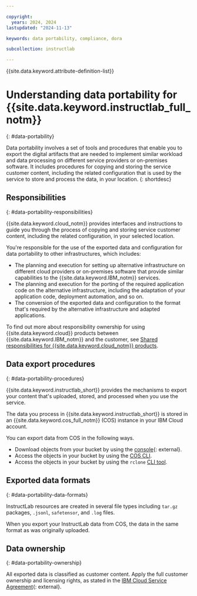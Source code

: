 ```yaml
---

copyright:
  years: 2024, 2024
lastupdated: "2024-11-13"

keywords: data portability, compliance, dora

subcollection: instructlab

---
```


{{site.data.keyword.attribute-definition-list}}

# Understanding data portability for {{site.data.keyword.instructlab_full_notm}}
{: #data-portability}

Data portability involves a set of tools and procedures that enable you to export the digital artifacts that are needed to implement similar workload and data processing on different service providers or on-premises software. It includes procedures for copying and storing the service customer content, including the related configuration that is used by the service to store and process the data, in your location.
{: shortdesc}

## Responsibilities
{: #data-portability-responsibilities}

{{site.data.keyword.cloud_notm}} provides interfaces and instructions to guide you through the process of copying and storing service customer content, including the related configuration, in your selected location.

You're responsible for the use of the exported data and configuration for data portability to other infrastructures, which includes:

- The planning and execution for setting up alternative infrastructure on different cloud providers or on-premises software that provide similar capabilities to the {{site.data.keyword.IBM_notm}} services.
- The planning and execution for the porting of the required application code on the alternative infrastructure, including the adaptation of your application code, deployment automation, and so on.
- The conversion of the exported data and configuration to the format that's required by the alternative infrastructure and adapted applications.

To find out more about responsibility ownership for using {{site.data.keyword.cloud}} products between {{site.data.keyword.IBM_notm}} and the customer, see [Shared responsibilities for {{site.data.keyword.cloud_notm}} products](/docs/overview?topic=overview-shared-responsibilities).

## Data export procedures
{: #data-portability-procedures}

{{site.data.keyword.instructlab_short}} provides the mechanisms to export your content that's uploaded, stored, and processed when you use the service.

The data you process in {{site.data.keyword.instructlab_short}} is stored in an {{site.data.keyword.cos_full_notm}} (COS) instance in your IBM Cloud account.

You can export data from COS in the following ways.

- Download objects from your bucket by using the [console](https://cloud.ibm.com/objectstorage){: external}.
- Access the objects in your bucket by using the [COS CLI](/docs/cloud-object-storage?topic=cloud-object-storage-ic-cos-cli).
- Access the objects in your bucket by using the `rclone` [CLI tool](/docs/cloud-object-storage?topic=cloud-object-storage-rclone).




## Exported data formats
{: #data-portability-data-formats}

InstructLab resources are created in several file types including `tar.gz` packages, `.jsonl`, `safetensor`, and `.log` files.

When you export your InstructLab data from COS, the data in the same format as was originally uploaded.


## Data ownership
{: #data-portability-ownership}

All exported data is classified as customer content. Apply the full customer ownership and licensing rights, as stated in the [IBM Cloud Service Agreement](https://www.ibm.com/terms/?id=Z126-6304_WS){: external}.
